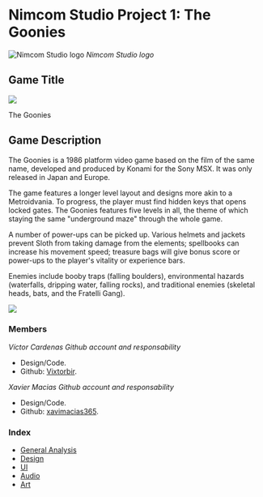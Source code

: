 # Nimcom Studio Project 1: The Goonies

![Nimcom Studio logo](https://github.com/nicobabot/OutZone_AlchemistStudio/blob/master/Wiki%20material/Logo/OutZoneLogo.jpg?raw=true)
_Nimcom Studio logo_

## Game Title
![](https://retroworld.canell.dk/wp-content/uploads/2014/03/msx_goonies-loader_thumb.png)

The Goonies

## Game Description

The Goonies is a 1986 platform video game based on the film of the same name, developed and produced by Konami for the Sony MSX. It was only released in Japan and Europe. 

The game features a longer level layout and designs more akin to a Metroidvania. To progress, the player must find hidden keys that opens locked gates. The Goonies features five levels in all, the theme of which staying the same "underground maze" through the whole game.

A number of power-ups can be picked up. Various helmets and jackets prevent Sloth from taking damage from the elements; spellbooks can increase his movement speed; treasure bags will give bonus score or power-ups to the player's vitality or experience bars.

Enemies include booby traps (falling boulders), environmental hazards (waterfalls, dripping water, falling rocks), and traditional enemies (skeletal heads, bats, and the Fratelli Gang).

![](https://i.ytimg.com/vi/UAR45WMaztY/hqdefault.jpg)

### **Members**

_Víctor Cardenas Github account and responsability_
* Design/Code.
* Github: [Vixtorbir](https://github.com/Vixtorbir).

_Xavier Macias Github account and responsability_
* Design/Code.
* Github: [xavimacias365](https://github.com/xavimacias365).




### Index
* [General Analysis](https://github.com/nicobabot/OutZone_AlchemistStudio/wiki/General-Analysis)
* [Design](https://github.com/nicobabot/OutZone_AlchemistStudio/wiki/Design)
* [UI](https://github.com/nicobabot/OutZone_AlchemistStudio/wiki/UI)
* [Audio](https://github.com/nicobabot/OutZone_AlchemistStudio/wiki/Audio)
* [Art](https://github.com/nicobabot/OutZone_AlchemistStudio/wiki/Art)
